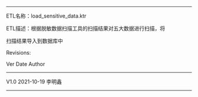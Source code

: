       

*********************************************************************

ETL名称：load_sensitive_data.ktr

ETL描述：根据脱敏数据扫描工具的扫描结果对五大数据进行扫描，将

扫描结果导入到数据库中

  

Revisions:

  

Ver Date Author

------- ------- -------

V1.0 2021-10-19 李明鑫

  

*********************************************************************